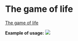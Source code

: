 # The game of life

[The game of life](https://en.wikipedia.org/wiki/Conway%27s_Game_of_Life)

**Example of usage:**
![](presentation.gif)
